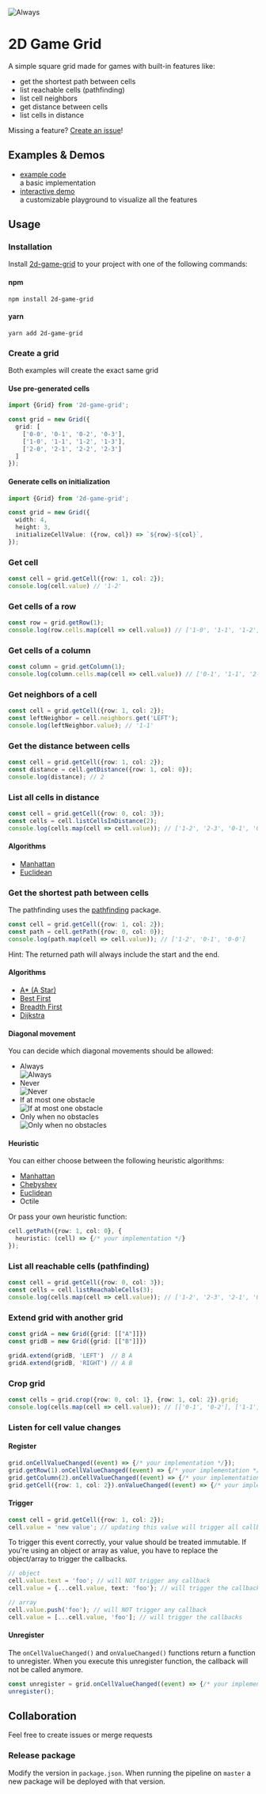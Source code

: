 ![Always](https://gitlab.com/mstuercke/2d-game-grid/-/raw/master/images/header.jpg)

# 2D Game Grid
A simple square grid made for games with built-in features like:
- get the shortest path between cells
- list reachable cells (pathfinding)
- list cell neighbors
- get distance between cells
- list cells in distance

Missing a feature? [Create an issue](https://gitlab.com/mstuercke/2d-game-grid/-/issues)!

## Examples & Demos
- [example code](https://codesandbox.io/s/y3xt8s)  
  a basic implementation
- [interactive demo](https://3ms9ky.csb.app/)  
  a customizable playground to visualize all the features

## Usage
### Installation
Install [2d-game-grid](https://www.npmjs.com/package/2d-game-grid) to your project with one of the following commands: 
#### npm
```
npm install 2d-game-grid
``` 
#### yarn
```
yarn add 2d-game-grid
```

### Create a grid
Both examples will create the exact same grid
#### Use pre-generated cells
```ts
import {Grid} from '2d-game-grid';

const grid = new Grid({
  grid: [
    ['0-0', '0-1', '0-2', '0-3'],
    ['1-0', '1-1', '1-2', '1-3'],
    ['2-0', '2-1', '2-2', '2-3']
  ]
});
```

#### Generate cells on initialization
```ts
import {Grid} from '2d-game-grid';

const grid = new Grid({
  width: 4,
  height: 3,
  initializeCellValue: ({row, col}) => `${row}-${col}`,
});
```

### Get cell
```ts
const cell = grid.getCell({row: 1, col: 2});
console.log(cell.value) // '1-2'
```

### Get cells of a row
```ts
const row = grid.getRow(1);
console.log(row.cells.map(cell => cell.value)) // ['1-0', '1-1', '1-2', '1-3']
```

### Get cells of a column
```ts
const column = grid.getColumn(1);
console.log(column.cells.map(cell => cell.value)) // ['0-1', '1-1', '2-1']
```

### Get neighbors of a cell
```ts
const cell = grid.getCell({row: 1, col: 2});
const leftNeighbor = cell.neighbors.get('LEFT');
console.log(leftNeighbor.value); // '1-1'
```

### Get the distance between cells
```ts
const cell = grid.getCell({row: 1, col: 2});
const distance = cell.getDistance({row: 1, col: 0});
console.log(distance); // 2
```

### List all cells in distance
```ts
const cell = grid.getCell({row: 0, col: 3});
const cells = cell.listCellsInDistance(2);
console.log(cells.map(cell => cell.value)); // ['1-2', '2-3', '0-1', '0-2', '1-3']
```

#### Algorithms
- [Manhattan](https://en.wikipedia.org/wiki/Taxicab_geometry)
- [Euclidean](https://en.wikipedia.org/wiki/Euclidean_distance)

### Get the shortest path between cells
The pathfinding uses the [pathfinding](https://www.npmjs.com/package/pathfinding) package.  

```ts
const cell = grid.getCell({row: 1, col: 2});
const path = cell.getPath({row: 0, col: 0});
console.log(path.map(cell => cell.value)); // ['1-2', '0-1', '0-0']
```
Hint: The returned path will always include the start and the end.

#### Algorithms
- [A* (A Star)](https://en.wikipedia.org/wiki/A*_search_algorithm)
- [Best First](https://en.wikipedia.org/wiki/Best-first_search)
- [Breadth First](https://en.wikipedia.org/wiki/Breadth-first_search)
- [Dijkstra](https://en.wikipedia.org/wiki/Dijkstra%27s_algorithm)

#### Diagonal movement
You can decide which diagonal movements should be allowed: 
- Always  
  ![Always](https://gitlab.com/mstuercke/2d-game-grid/-/raw/master/images/always.jpg)
- Never  
  ![Never](https://gitlab.com/mstuercke/2d-game-grid/-/raw/master/images/never.jpg)
- If at most one obstacle  
  ![If at most one obstacle](https://gitlab.com/mstuercke/2d-game-grid/-/raw/master/images/if-at-most-one-obstacle.jpg)
- Only when no obstacles  
  ![Only when no obstacles](https://gitlab.com/mstuercke/2d-game-grid/-/raw/master/images/only-when-no-obstacles.jpg)

#### Heuristic
You can either choose between the following heuristic algorithms:
- [Manhattan](https://en.wikipedia.org/wiki/Taxicab_geometry)
- [Chebyshev](https://en.wikipedia.org/wiki/Chebyshev_distance)
- [Euclidean](https://en.wikipedia.org/wiki/Euclidean_distance)
- Octile

Or pass your own heuristic function:
```ts
cell.getPath({row: 1, col: 0}, {
  heuristic: (cell) => {/* your implementation */}
});
```

### List all reachable cells (pathfinding)
```ts
const cell = grid.getCell({row: 0, col: 3});
const cells = cell.listReachableCells(3);
console.log(cells.map(cell => cell.value)); // ['1-2', '2-3', '2-1', '0-1', '1-1', '2-2', '0-2', '1-3']
```

### Extend grid with another grid
```ts
const gridA = new Grid({grid: [["A"]]})
const gridB = new Grid({grid: [["B"]]})

gridA.extend(gridB, 'LEFT')  // B A
gridA.extend(gridB, 'RIGHT') // A B
```

### Crop grid
```ts
const cells = grid.crop({row: 0, col: 1}, {row: 1, col: 2}).grid;
console.log(cells.map(cell => cell.value)); // [['0-1', '0-2'], ['1-1', '1-2']]
```


### Listen for cell value changes
#### Register
```ts
grid.onCellValueChanged((event) => {/* your implementation */});
grid.getRow(1).onCellValueChanged((event) => {/* your implementation */});
grid.getColumn(2).onCellValueChanged((event) => {/* your implementation */});
grid.getCell({row: 1, col: 2}).onValueChanged((event) => {/* your implementation */});
```

#### Trigger
```ts
const cell = grid.getCell({row: 1, col: 2});
cell.value = 'new value'; // updating this value will trigger all callbacks of the "Register" example
```

To trigger this event correctly, your value should be treated immutable.
If you're using an object or array as value, you have to replace the object/array to trigger the callbacks.
```ts
// object
cell.value.text = 'foo'; // will NOT trigger any callback
cell.value = {...cell.value, text: 'foo'}; // will trigger the callbacks

// array
cell.value.push('foo'); // will NOT trigger any callback
cell.value = [...cell.value, 'foo']; // will trigger the callbacks
```

#### Unregister
The `onCellValueChanged()` and `onValueChanged()` functions return a function to unregister. 
When you execute this unregister function, the callback will not be called anymore.

```ts
const unregister = grid.onCellValueChanged((event) => {/* your implementation */});
unregister();
```

## Collaboration
Feel free to create issues or merge requests

### Release package
Modify the version in `package.json`. When running the pipeline on `master` a new package will be deployed with that version. 


